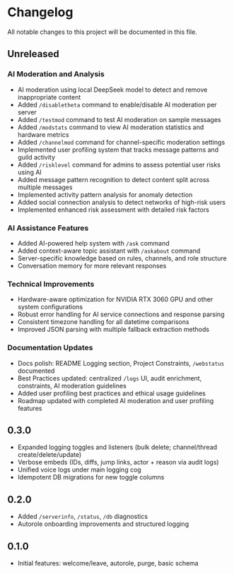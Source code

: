 # Changelog

All notable changes to this project will be documented in this file.

## Unreleased

### AI Moderation and Analysis

- AI moderation using local DeepSeek model to detect and remove inappropriate content
- Added `/disabletheta` command to enable/disable AI moderation per server
- Added `/testmod` command to test AI moderation on sample messages
- Added `/modstats` command to view AI moderation statistics and hardware metrics
- Added `/channelmod` command for channel-specific moderation settings
- Implemented user profiling system that tracks message patterns and guild activity
- Added `/risklevel` command for admins to assess potential user risks using AI
- Added message pattern recognition to detect content split across multiple messages
- Implemented activity pattern analysis for anomaly detection
- Added social connection analysis to detect networks of high-risk users
- Implemented enhanced risk assessment with detailed risk factors

### AI Assistance Features

- Added AI-powered help system with `/ask` command
- Added context-aware topic assistant with `/askabout` command
- Server-specific knowledge based on rules, channels, and role structure
- Conversation memory for more relevant responses

### Technical Improvements

- Hardware-aware optimization for NVIDIA RTX 3060 GPU and other system configurations
- Robust error handling for AI service connections and response parsing
- Consistent timezone handling for all datetime comparisons
- Improved JSON parsing with multiple fallback extraction methods

### Documentation Updates

- Docs polish: README Logging section, Project Constraints, `/webstatus` documented
- Best Practices updated: centralized `/logs` UI, audit enrichment, constraints, AI moderation guidelines
- Added user profiling best practices and ethical usage guidelines
- Roadmap updated with completed AI moderation and user profiling features

## 0.3.0

- Expanded logging toggles and listeners (bulk delete; channel/thread create/delete/update)
- Verbose embeds (IDs, diffs, jump links, actor + reason via audit logs)
- Unified voice logs under main logging cog
- Idempotent DB migrations for new toggle columns

## 0.2.0

- Added `/serverinfo`, `/status`, `/db` diagnostics
- Autorole onboarding improvements and structured logging

## 0.1.0

- Initial features: welcome/leave, autorole, purge, basic schema
